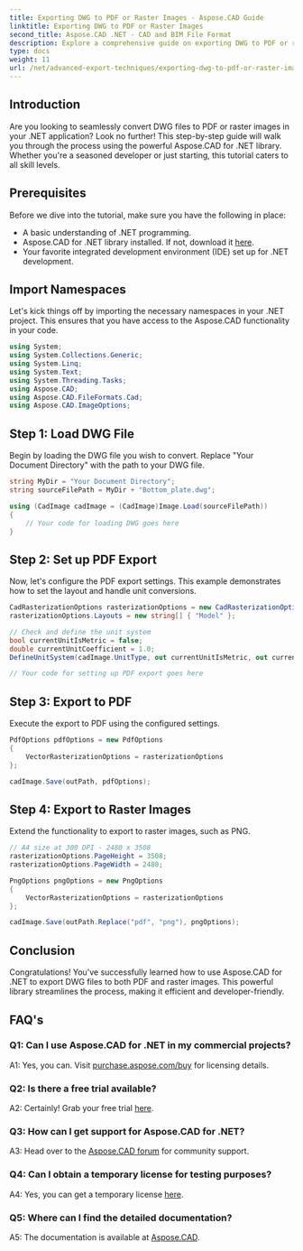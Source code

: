 ```yaml
---
title: Exporting DWG to PDF or Raster Images - Aspose.CAD Guide
linktitle: Exporting DWG to PDF or Raster Images
second_title: Aspose.CAD .NET - CAD and BIM File Format
description: Explore a comprehensive guide on exporting DWG to PDF or raster images using Aspose.CAD for .NET. Learn the steps, prerequisites, and get hands-on with this powerful library.
type: docs
weight: 11
url: /net/advanced-export-techniques/exporting-dwg-to-pdf-or-raster-images/
---
```

## Introduction

Are you looking to seamlessly convert DWG files to PDF or raster images in your .NET application? Look no further! This step-by-step guide will walk you through the process using the powerful Aspose.CAD for .NET library. Whether you're a seasoned developer or just starting, this tutorial caters to all skill levels.

## Prerequisites

Before we dive into the tutorial, make sure you have the following in place:

- A basic understanding of .NET programming.
- Aspose.CAD for .NET library installed. If not, download it [here](https://releases.aspose.com/cad/net/).
- Your favorite integrated development environment (IDE) set up for .NET development.

## Import Namespaces

Let's kick things off by importing the necessary namespaces in your .NET project. This ensures that you have access to the Aspose.CAD functionality in your code.

```csharp
using System;
using System.Collections.Generic;
using System.Linq;
using System.Text;
using System.Threading.Tasks;
using Aspose.CAD;
using Aspose.CAD.FileFormats.Cad;
using Aspose.CAD.ImageOptions;
```

## Step 1: Load DWG File

Begin by loading the DWG file you wish to convert. Replace "Your Document Directory" with the path to your DWG file.

```csharp
string MyDir = "Your Document Directory";
string sourceFilePath = MyDir + "Bottom_plate.dwg";

using (CadImage cadImage = (CadImage)Image.Load(sourceFilePath))
{
    // Your code for loading DWG goes here
}
```

## Step 2: Set up PDF Export

Now, let's configure the PDF export settings. This example demonstrates how to set the layout and handle unit conversions.

```csharp
CadRasterizationOptions rasterizationOptions = new CadRasterizationOptions();
rasterizationOptions.Layouts = new string[] { "Model" };

// Check and define the unit system
bool currentUnitIsMetric = false;
double currentUnitCoefficient = 1.0;
DefineUnitSystem(cadImage.UnitType, out currentUnitIsMetric, out currentUnitCoefficient);

// Your code for setting up PDF export goes here
```

## Step 3: Export to PDF

Execute the export to PDF using the configured settings.

```csharp
PdfOptions pdfOptions = new PdfOptions
{
    VectorRasterizationOptions = rasterizationOptions
};

cadImage.Save(outPath, pdfOptions);
```

## Step 4: Export to Raster Images

Extend the functionality to export to raster images, such as PNG.

```csharp
// A4 size at 300 DPI - 2480 x 3508
rasterizationOptions.PageHeight = 3508;
rasterizationOptions.PageWidth = 2480;

PngOptions pngOptions = new PngOptions
{
    VectorRasterizationOptions = rasterizationOptions
};

cadImage.Save(outPath.Replace("pdf", "png"), pngOptions);
```

## Conclusion

Congratulations! You've successfully learned how to use Aspose.CAD for .NET to export DWG files to both PDF and raster images. This powerful library streamlines the process, making it efficient and developer-friendly.

## FAQ's

### Q1: Can I use Aspose.CAD for .NET in my commercial projects?

A1: Yes, you can. Visit [purchase.aspose.com/buy](https://purchase.aspose.com/buy) for licensing details.

### Q2: Is there a free trial available?

A2: Certainly! Grab your free trial [here](https://releases.aspose.com/).

### Q3: How can I get support for Aspose.CAD for .NET?

A3: Head over to the [Aspose.CAD forum](https://forum.aspose.com/c/cad/19) for community support.

### Q4: Can I obtain a temporary license for testing purposes?

A4: Yes, you can get a temporary license [here](https://purchase.aspose.com/temporary-license/).

### Q5: Where can I find the detailed documentation?

A5: The documentation is available at [Aspose.CAD](https://reference.aspose.com/cad/net/).

